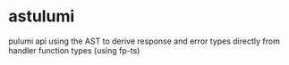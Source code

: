 # astulumi
pulumi api using the AST to derive response and error types directly from handler function types (using fp-ts) 
